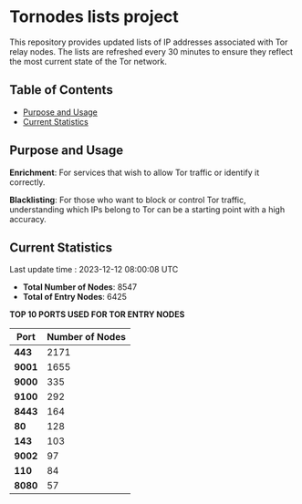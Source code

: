 # Tornodes lists project

This repository provides updated lists of IP addresses associated with Tor relay nodes. The lists are refreshed every 30 minutes to ensure they reflect the most current state of the Tor network.

## Table of Contents

- [Purpose and Usage](#purpose-and-usage)
- [Current Statistics](#current-statistics)


## Purpose and Usage

**Enrichment**: For services that wish to allow Tor traffic or identify it correctly.

**Blacklisting**: For those who want to block or control Tor traffic, understanding which IPs belong to Tor can be a starting point with a high accuracy.

## Current Statistics

Last update time : 2023-12-12 08:00:08 UTC

- **Total Number of Nodes**: 8547
- **Total of Entry Nodes**: 6425

**TOP 10 PORTS USED FOR TOR ENTRY NODES**

| **Port** | **Number of Nodes** |
|------|-----------------|
| **443**   | 2171  |
| **9001**   | 1655  |
| **9000**   | 335  |
| **9100**   | 292  |
| **8443**   | 164  |
| **80**   | 128  |
| **143**   | 103  |
| **9002**   | 97  |
| **110**   | 84  |
| **8080**   | 57  |

